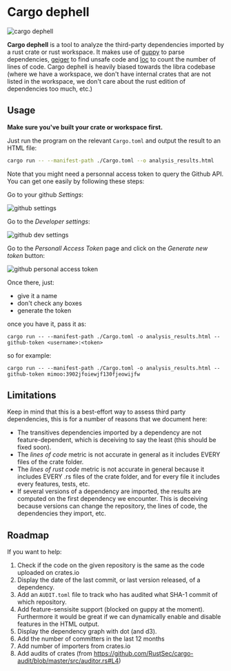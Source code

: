 # Cargo dephell

![cargo dephell](https://i.imgur.com/NUNFPfC.png)

**Cargo dephell** is a tool to analyze the third-party dependencies imported by a rust crate or rust workspace.
It makes use of [guppy](https://crates.io/crates/guppy) to parse dependencies, [geiger](https://crates.io/crates/guppy) to find unsafe code and [loc](https://crates.io/crates/loc) to count the number of lines of code.
Cargo dephell is heavily biased towards the libra codebase (where we have a workspace, we don't have internal crates that are not listed in the workspace, we don't care about the rust edition of dependencies too much, etc.)

## Usage

**Make sure you've built your crate or workspace first.**

Just run the program on the relevant `Cargo.toml` and output the result to an HTML file:

```sh
cargo run -- --manifest-path ./Cargo.toml --o analysis_results.html
```

Note that you might need a personnal access token to query the Github API. You can get one easily by following these steps:

Go to your github *Settings*:

![github settings](https://i.imgur.com/X026V85.png)

Go to the *Developer settings*:

![github dev settings](https://i.imgur.com/ldj82nR.png)

Go to the *Personall Access Token* page and click on the *Generate new token* button:

![github personal access token](https://i.imgur.com/BpqGdoE.png)

Once there, just:

* give it a name
* don't check any boxes
* generate the token

once you have it, pass it as:

```
cargo run -- --manifest-path ./Cargo.toml -o analysis_results.html --github-token <username>:<token>
```

so for example:

```
cargo run -- --manifest-path ./Cargo.toml -o analysis_results.html --github-token mimoo:3902jfoiewjf130fjeowijfw
```

## Limitations

Keep in mind that this is a best-effort way to assess third party dependencies, this is for a number of reasons that we document here:

* The transitives dependencies imported by a dependency are not feature-dependent, which is deceiving to say the least (this should be fixed soon).
* The *lines of code* metric is not accurate in general as it includes EVERY files of the crate folder.
* The *lines of rust code* metric is not accurate in general because it includes EVERY .rs files of the crate folder, and for every file it includes every features, tests, etc.
* If several versions of a dependency are imported, the results are computed on the first dependency we encounter. This is deceiving because versions can change the repository, the lines of code, the dependencies they import, etc.

## Roadmap

If you want to help:

1. Check if the code on the given repository is the same as the code uploaded on crates.io
1. Display the date of the last commit, or last version released, of a dependency.
1. Add an `AUDIT.toml` file to track who has audited what SHA-1 commit of which repository.
1. Add feature-sensisite support (blocked on guppy at the moment). Furthermore it would be great if we can dynamically enable and disable features in the HTML output.
1. Display the dependency graph with dot (and d3).
1. Add the number of committers in the last 12 months
1. Add number of importers from crates.io
1. Add audits of crates (from https://github.com/RustSec/cargo-audit/blob/master/src/auditor.rs#L4)
